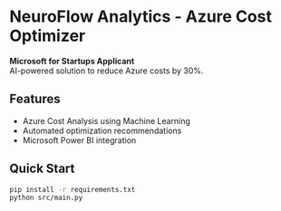 # NeuroFlow Analytics - Azure Cost Optimizer

**Microsoft for Startups Applicant**  
AI-powered solution to reduce Azure costs by 30%.

## Features
- Azure Cost Analysis using Machine Learning
- Automated optimization recommendations
- Microsoft Power BI integration

## Quick Start
```bash
pip install -r requirements.txt
python src/main.py